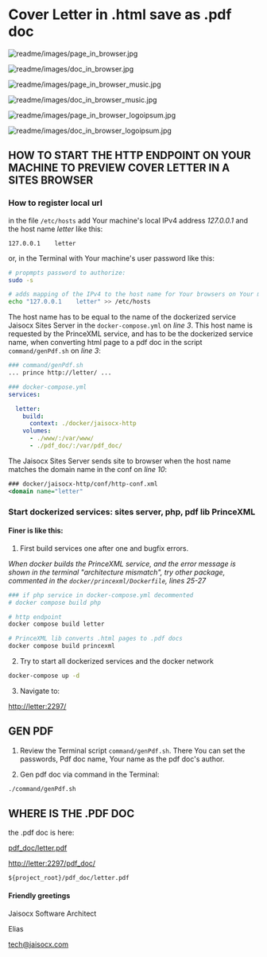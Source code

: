 # Cover Letter in .html save as .pdf doc




![readme/images/page_in_browser.jpg](readme/images/page_in_browser.jpg)

![readme/images/doc_in_browser.jpg](readme/images/doc_in_browser.jpg)




![readme/images/page_in_browser_music.jpg](readme/images/page_in_browser_music.jpg)

![readme/images/doc_in_browser_music.jpg](readme/images/doc_in_browser_music.jpg)





![readme/images/page_in_browser_logoipsum.jpg](readme/images/page_in_browser_logoipsum.jpg)

![readme/images/doc_in_browser_logoipsum.jpg](readme/images/doc_in_browser_logoipsum.jpg)







## HOW TO START THE HTTP ENDPOINT ON YOUR MACHINE TO PREVIEW COVER LETTER IN A SITES BROWSER


### How to register local url

in the file `/etc/hosts` add Your machine's local IPv4 address *127.0.0.1* and the host name *letter* like this:

```
127.0.0.1    letter
```

or, in the Terminal with Your machine's user password like this:

```bash
# propmpts password to authorize:
sudo -s

# adds mapping of the IPv4 to the host name for Your browsers on Your machine.
echo "127.0.0.1    letter" >> /etc/hosts 
```




The host name has to be equal to the name of the dockerized service Jaisocx Sites Server in the `docker-compose.yml` on *line 3*. This host name is requested by the PrinceXML service, and has to be the dockerized service name, when converting html page to a pdf doc in the script `command/genPdf.sh` on *line 3*: 

```bash
### command/genPdf.sh
... prince http://letter/ ...
```


```yaml
### docker-compose.yml
services:

  letter:
    build:
      context: ./docker/jaisocx-http
    volumes:
      - ./www/:/var/www/
      - ./pdf_doc/:/var/pdf_doc/
```

The Jaisocx Sites Server sends site to browser when the host name matches the domain name in the conf on *line 10*:

```xml
### docker/jaisocx-http/conf/http-conf.xml
<domain name="letter"
```





### Start dockerized services: sites server, php, pdf lib PrinceXML

#### Finer is like this:

1. First build services one after one and bugfix errors.


*When docker builds the PrinceXML service, and the error message is shown in the terminal "architecture mismatch", 
try other package, commented in the 
`docker/princexml/Dockerfile`, lines 25-27*

```bash
### if php service in docker-compose.yml decommented
# docker compose build php

# http endpoint
docker compose build letter

# PrinceXML lib converts .html pages to .pdf docs
docker compose build princexml
```


2. Try to start all dockerized services and the docker network 

```bash
docker-compose up -d
```


3. Navigate to:

[http://letter:2297/](http://letter:2297/)


## GEN PDF

1. Review the Terminal script `command/genPdf.sh`. There You can set the passwords, Pdf doc name, Your name as the pdf doc's author.


2. Gen pdf doc via command in the Terminal:

```bash
./command/genPdf.sh
```


## WHERE IS THE .PDF DOC

the .pdf doc is here:


[pdf_doc/letter.pdf](pdf_doc/letter.pdf)

[http://letter:2297/pdf_doc/](http://letter:2297/pdf_doc/)


```
${project_root}/pdf_doc/letter.pdf
```







#### Friendly greetings

Jaisocx Software Architect

Elias

tech@jaisocx.com

